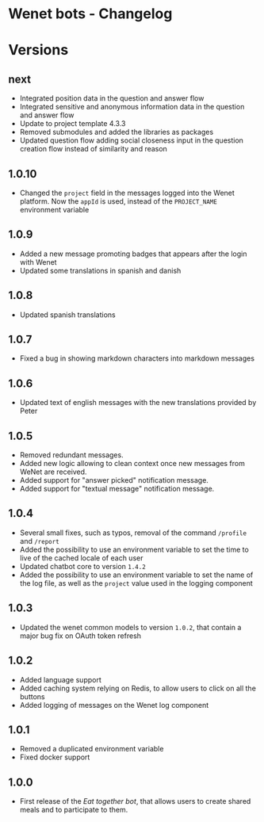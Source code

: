 # Wenet bots - Changelog

# Versions

## next
- Integrated position data in the question and answer flow
- Integrated sensitive and anonymous information data in the question and answer flow
- Update to project template 4.3.3
- Removed submodules and added the libraries as packages
- Updated question flow adding social closeness input in the question creation flow instead of similarity and reason

## 1.0.10
- Changed the `project` field in the messages logged into the Wenet platform. Now the `appId` is used, instead of the `PROJECT_NAME` environment variable

## 1.0.9
- Added a new message promoting badges that appears after the login with Wenet
- Updated some translations in spanish and danish

## 1.0.8
- Updated spanish translations

## 1.0.7
- Fixed a bug in showing markdown characters into markdown messages

## 1.0.6
- Updated text of english messages with the new translations provided by Peter

## 1.0.5
* Removed redundant messages.
* Added new logic allowing to clean context once new messages from WeNet are received.
* Added support for "answer picked" notification message.
* Added support for "textual message" notification message.

## 1.0.4
- Several small fixes, such as typos, removal of the command `/profile` and `/report`
- Added the possibility to use an environment variable to set the time to live of the cached locale of each user
- Updated chatbot core to version `1.4.2`
- Added the possibility to use an environment variable to set the name of the log file, as well as the `project` value used in the logging component

## 1.0.3
- Updated the wenet common models to version `1.0.2`, that contain a major bug fix on OAuth token refresh

## 1.0.2
- Added language support
- Added caching system relying on Redis, to allow users to click on all the buttons
- Added logging of messages on the Wenet log component

## 1.0.1
- Removed a duplicated environment variable
- Fixed docker support

## 1.0.0
- First release of the _Eat together bot_, that allows users to create shared meals and to participate to them.
